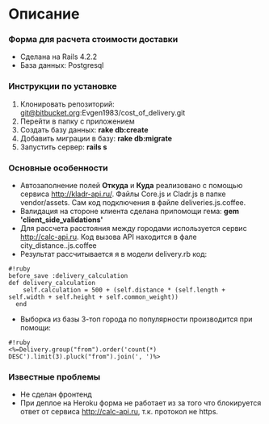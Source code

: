 # Описание #



### Форма для расчета стоимости доставки ###

* Сделана на Rails 4.2.2
* База данных: Postgresql


### Инструкции по установке ###
1. Клонировать репозиторий: git@bitbucket.org:Evgen1983/cost_of_delivery.git
2. Перейти в папку с приложением 
3. Создать базу данных: **rake db:create** 
4. Добавить миграции в базу: **rake db:migrate**
5. Запустить сервер: **rails s**

### Основные особенности ###

* Автозаполнение полей **Откуда** и **Куда** реализовано с помощью сервиса http://kladr-api.ru/. Файлы Core.js и Cladr.js в папке vendor/assets. Сам код подключения в файле deliveries.js.coffee.
* Валидация на стороне клиента сделана припомощи гема: **gem 'client_side_validations'**
* Для рассчета расстояния между городами используется сервис http://calc-api.ru. Код вызова API находится в фале city_distance..js.coffee
* Результат рассчитывается я в модели delivery.rb код:
```
#!ruby
before_save :delivery_calculation
def delivery_calculation
    self.calculation = 500 + (self.distance * (self.length + self.width + self.height + self.common_weight))
  end

```
* Выборка из базы 3-топ города по популярности производится при помощи:
```
#!ruby
<%=Delivery.group("from").order('count(*) DESC').limit(3).pluck("from").join(', ')%>
```


### Известные проблемы ###

* Не сделан фронтенд
* При деплое на Heroku форма не работает из за того что блокируется ответ от сервиса  http://calc-api.ru, т.к. протокол не https.